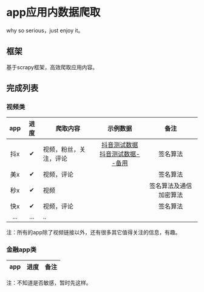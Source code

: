 # app应用内数据爬取

why so serious，just enjoy it。

## 框架
基于scrapy框架，高效爬取应用内容。

## 完成列表

### 视频类
|app|进度|爬取内容|示例数据|备注|
|:-----:|:-----:|-----|:-----:|:-----:|
|抖x|✔|视频，粉丝，关注，评论|[抖音测试数据](http://appspider.info:9983/douyin.php)<br>[抖音测试数据--备用](http://ddvv.life/appspider/douyin.php)|签名算法|
|美x|✔|视频，评论||签名算法|
|秒x|✔|视频||签名算法及通信加密算法|
|快x|✔|视频，评论||签名算法|
|...|...|..|

注：所有的app除了视频链接以外，还有很多其它值得关注的信息，有趣。
### 金融app类
|app|进度|备注|
|:-----:|:-----:|:-----:|

注：不知道是否敏感，暂时先这样。